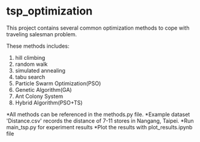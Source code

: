 # tsp_optimization
This project contains several common optimization methods to cope with traveling salesman problem.

These methods includes:
1. hill climbing
2. random walk
3. simulated annealing
4. tabu search
5. Particle Swarm Optimization(PSO)
6. Genetic Algorithm(GA)
7. Ant Colony System
8. Hybrid Algorithm(PSO+TS)

*All methods can be referenced in the methods.py file.
*Example dataset 'Distance.csv'  records the distance of 7-11 stores in Nangang, Taipei.
*Run main_tsp.py for experiment results
*Plot the results with plot_results.ipynb file

